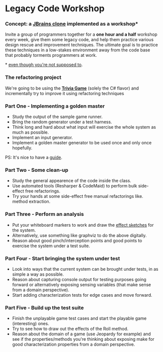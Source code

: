 # Legacy Code Workshop

### Concept: a [JBrains clone] implemented as a workshop*
Invite a group of programmers together for a **one hour and a half** workshop every week, give them some legacy code, and help them practice various design rescue and improvement techniques.
The ultimate goal is to practice these techniques in a low-stakes environment away from the code base that probably torments programmers at work.

\* [even though you're not supposed to].

### The refactoring project
We're going to be using the **[Trivia Game]** (solely the C# flavor) and incrementally try to improve it using refactoring techniques

[Trivia Game]: <https://github.com/caradojo/trivia/tree/master/C%23>
[JBrains clone]: <https://www.jbrains.ca/legacy-code-retreat/>
[even though you're not supposed to]: <https://blog.adrianbolboaca.ro/2014/04/legacy-coderetreat/>

### Part One - Implementing a golden master

* Study the output of the sample game runner.
* Bring the random generator under a test harness.
* Think long and hard about what input will exercise the whole system as much as possible.
* Implement an input generator.
* Implement a golden master generator to be used once and only once hopefully.

PS: It's nice to have a [guide].

[guide]: <https://code.tutsplus.com/tutorials/refactoring-legacy-code-part-1-the-golden-master--cms-20331>

### Part Two - Some clean-up

* Study the general appearence of the code inside the class.
* Use automated tools (Resharper & CodeMaid) to perform bulk side-effect free refactorings.
* Try your hands at some side-effect free manual refactorings like. method extraction.

### Part Three - Perform an analysis

* Put your whiteboard markers to work and draw the [effect sketches] for the system.
* Alternatively, use something like graphviz to do the above digitally.
* Reason about good pinch/interception points and good points to exercise the system under a test suite.

[effect sketches]: <https://gist.github.com/jeremy-w/6986692#chapter-11-i-need-to-make-a-change-what-methods-should-i-test>

### Part Four - Start bringing the system under test

* Look into ways that the current system can be brought under tests, in as simple a way as possible.
* Reason about capturing console output for testing purposes going forward or alternatively exposing sensing variables (that make sense from a domain perspective).
* Start adding characterization tests for edge cases and move forward.

### Part Five - Build up the test suite

* Finish the unplayable game test cases and start the playable game (interesting) ones.
* Try to see how to draw out the effects of the Roll method.
* Reason about the domain of a game (use Jeopardy for example) and see if the properties/methods you're thinking about exposing make for good characterization properties from a domain perspective.